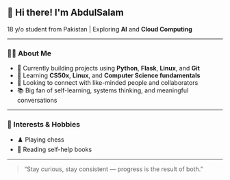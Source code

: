 ## 👋 Hi there! I'm AbdulSalam

18 y/o student from Pakistan | Exploring **AI** and **Cloud Computing**

---

### 👨‍💻 About Me

- 🔭 Currently building projects using **Python**, **Flask**, **Linux**, and **Git**
- 🌱 Learning **CS50x**, **Linux**, and **Computer Science fundamentals**
- 🤝 Looking to connect with like-minded people and collaborators
- 📚 Big fan of self-learning, systems thinking, and meaningful conversations

---

### 🎯 Interests & Hobbies

- ♟️ Playing chess   
- 📖 Reading self-help books

---

> “Stay curious, stay consistent — progress is the result of both.”




<!--
**theNeuralNexus/theNeuralNexus** is a ✨ _special_ ✨ repository because its `README.md` (this file) appears on your GitHub profile.

Here are some ideas to get you started:

- 🔭 I’m currently working on ...
- 🌱 I’m currently learning ...
- 👯 I’m looking to collaborate on ...
- 🤔 I’m looking for help with ...
- 💬 Ask me about ...
- 📫 How to reach me: ...
- 😄 Pronouns: ...
- ⚡ Fun fact: ...
-->
